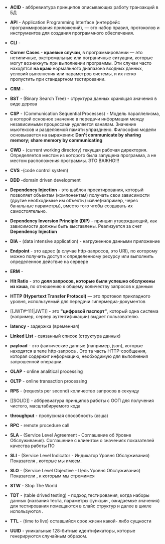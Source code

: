 
- **ACID** - аббревиатура принципов описывающих работу транзакций в БД 

- **API** - Application Programming Interface (интерфейс программирования приложений), — это набор правил, протоколов и инструментов для создания программного обеспечения.
- **CLI** -
- **Corner Cases** - **краевые случаи**, в программировании — это нетипичные, экстремальные или пограничные ситуации, которые могут возникнуть при выполнении программы. Эти случаи часто находятся **на краю** нормального диапазона входных данных, условий выполнения или параметров системы, и их легко пропустить при стандартном тестировании.
- **CRM** - 
- **BST** - (Binary Search Tree) - структура данных хранящая значения в виде дерева
- **CSP** - (Communication Sequential Processes) - Модель параллелизма, в которой основное значение в передачи информации между независимыми процессами уделяется каналам. 
	Значение мьютексов  и разделяемой памяти упразднено. Философия модели основывается на выражении: **Don't communicate by sharing memory; share memory by communicating**

- **CWD** -  (current working directory) текущая рабочая директория. Определяется местом из которого была запущена программа, а не местом расположения программы. ЭТО ВАЖНО!!!
- **CVS** -(code control system)
- **DDD** -domain driven development
- **Dependency Injection** - это шаблон проектирования, который позволяет объектам (компонентам) получать свои зависимости (другие необходимые им объекты) извне(например, через банальные параметры), вместо того чтобы создавать их самостоятельно.
- **Dependency Inversion Principle (DIP)** - принцип утверждающий, как зависимости должны быть выставлены.   Реализуется за счет **Dependency Injection**
- **DIA** - (data intensive application) - нагруженное данными приложение
-  **Endpoint** - это адрес (в случае http-запросов, это URI), по которому можно получить доступ к определенному ресурсу или выполнить определенное действие на сервере
- **ERM** - 
- **Hit Ratio** - это **доля запросов, которые были успешно обслужены из кэша**, по отношению к общему количеству запросов к данным
- **HTTP (Hypertext Transfer Protocol)** — это протокол прикладного уровня, используемый для передачи гипермедиа-документов
- [[JWT#^111|JWT]] - это **"цифровой паспорт"**, который одна система (например, сервер аутентификации) выдает пользователю.
- **latency** - задержка (временная)
- **Linked List** - связанный список (структура данных)
- **payload** - это фактические данные (например, json), которые находятся в теле http-запроса . Это та часть HTTP-сообщения, которая содержит информацию, необходимую для выполнения запрошенной операции.
- **OLAP** - online analitical processing
- **OLTP** - online transaction processing
- **RPS** - (requests per second) количество запросов в секунду
- [[SOLID]] - аббревиатура принципов работы с ООП для получения чистого, масштабируемого кода
- **throughput** - пропускная способность (кэша)
- **RPC** - remote procedure call 
- **SLA** - (Service Level Agreement - Соглашение об Уровне Обслуживания). Соглашение с клиентом о значениях показателей качества работы ПО
- **SLI** -  (Service Level Indicator - Индикатор Уровня Обслуживания) Показателя , которые мы имеем.
- **SLO** - (Service Level Objective - Цель Уровня Обслуживания) Показатели , к которым мы стремимся
- **STW** - Stop The World
- **TDT** - (table drived testing) - подход тестирования, когда наборы данных (названия теста, параметры функции , ожидаемые значения) для тестирования помещаются в слайс структур и далее в цикле используются .
- **TTL** - (time to live) оставшийся срок жизни какой- либо сущности
- **UUID** - уникальные 128-битные идентификаторы, которые генерируются случайным образом.
	